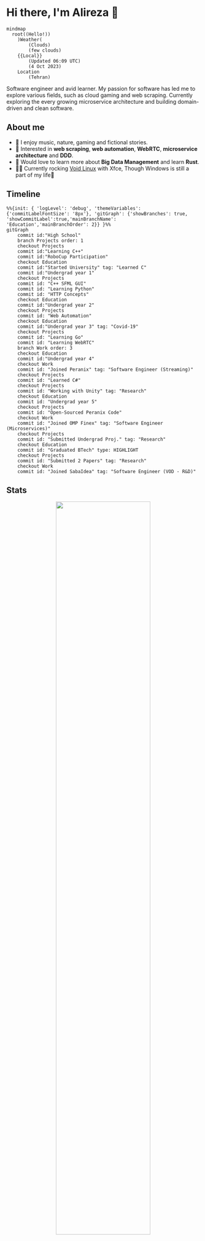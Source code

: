 Hi there, I'm Alireza :wave:
===========================
```mermaid
mindmap
  root((Hello!))
    )Weather(
        (Clouds)
        (few clouds)
    {{Local}}
        (Updated 06:09 UTC)
        (4 Oct 2023)
    Location
        (Tehran)
```
 
Software engineer and avid learner. My passion for software has led me to explore various fields, such as cloud gaming and web scraping. Currently exploring the every growing microservice architecture and building domain-driven and clean software.

## About me  
- 🌱 I enjoy music, nature, gaming and fictional stories.  
- 🔭 Interested in __web scraping__, __web automation__, __WebRTC__, __microservice architecture__ and __DDD__.
- 🤔 Would love to learn more about __Big Data Management__ and learn __Rust__.  
- 👨‍💻 Currently rocking [Void Linux](https://voidlinux.org/) with Xfce, Though Windows is still a part of my life🙂

## Timeline
```mermaid
%%{init: { 'logLevel': 'debug', 'themeVariables': {'commitLabelFontSize': '8px'}, 'gitGraph': {'showBranches': true, 'showCommitLabel':true,'mainBranchName': 'Education','mainBranchOrder': 2}} }%%
gitGraph
    commit id:"High School"
    branch Projects order: 1
    checkout Projects
    commit id:"Learning C++"
    commit id:"RoboCup Participation"
    checkout Education
    commit id:"Started University" tag: "Learned C"
    commit id:"Undergrad year 1"
    checkout Projects
    commit id: "C++ SFML GUI"
    commit id: "Learning Python"
    commit id: "HTTP Concepts"
    checkout Education
    commit id:"Undergrad year 2"
    checkout Projects
    commit id: "Web Automation"
    checkout Education
    commit id:"Undergrad year 3" tag: "Covid-19"
    checkout Projects
    commit id: "Learning Go"
    commit id: "Learning WebRTC"
    branch Work order: 3
    checkout Education
    commit id:"Undergrad year 4"
    checkout Work
    commit id: "Joined Peranix" tag: "Software Engineer (Streaming)"
    checkout Projects
    commit id: "Learned C#"
    checkout Projects
    commit id: "Working with Unity" tag: "Research"
    checkout Education
    commit id: "Undergrad year 5"
    checkout Projects
    commit id: "Open-Sourced Peranix Code"
    checkout Work
    commit id: "Joined OMP Finex" tag: "Software Engineer (Microservices)"
    checkout Projects
    commit id: "Submitted Undergrad Proj." tag: "Research"
    checkout Education
    commit id: "Graduated BTech" type: HIGHLIGHT
    checkout Projects
    commit id: "Submitted 2 Papers" tag: "Research"
    checkout Work
    commit id: "Joined SabaIdea" tag: "Software Engineer (VOD - R&D)"
```

## Stats
<p align="center" style="max-width=80%;">
  <img width="70%" src="https://github-readme-stats.vercel.app/api/top-langs/?username=Xosrov&layout=compact&bg_color=461220&hide_border=true&text_color=c73f1d&title_color=c73f1d&theme=dark&border_radius=4.5"/>

</p>

